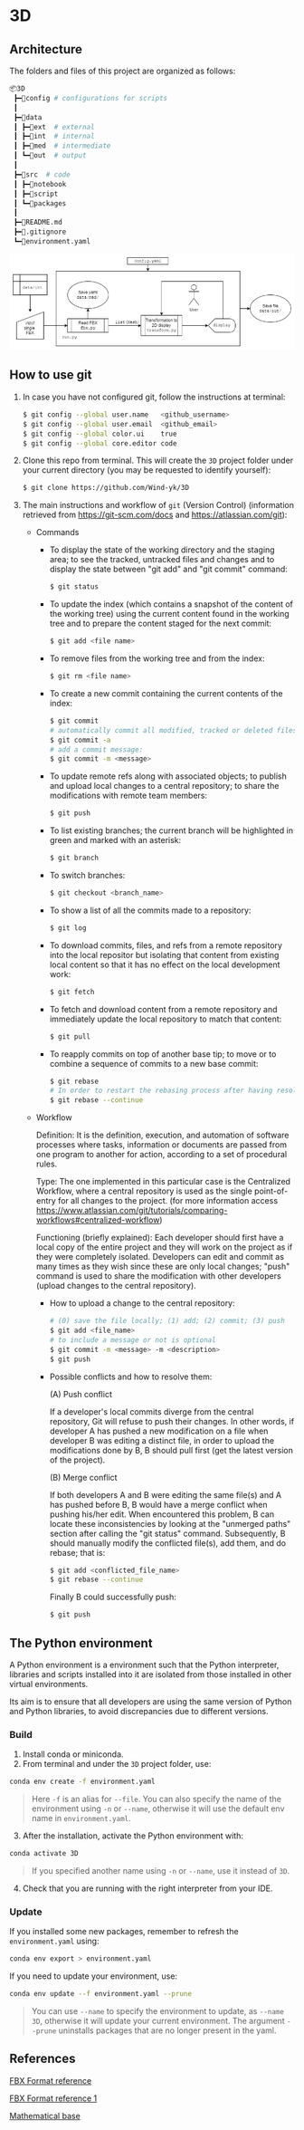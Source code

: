 # 3D

## Architecture

The folders and files of this project are organized as follows:

```bash
📦3D
 ┣━📂config # configurations for scripts
 ┃
 ┣━📂data
 ┃ ┣━📂ext  # external 
 ┃ ┣━📂int  # internal
 ┃ ┣━📂med  # intermediate
 ┃ ┗━📂out  # output
 ┃
 ┣━📂src  # code
 ┃ ┣━📂notebook
 ┃ ┣━📂script
 ┃ ┗━📂packages
 ┃
 ┣━📜README.md
 ┣━📜.gitignore
 ┗━📜environment.yaml
```

![diagram](3D_diagram.jpg)

## How to use git

1. In case you have not configured git, follow the instructions at terminal:

    ```bash
    $ git config --global user.name   <github_username>
    $ git config --global user.email  <github_email>
    $ git config --global color.ui    true
    $ git config --global core.editor code
    ```

2. Clone this repo from terminal. This will create the `3D` project folder under your current directory (you may be requested to identify yourself):

    ```bash
    $ git clone https://github.com/Wind-yk/3D
    ```

3. The main instructions and workflow of `git` (Version Control) (information retrieved from https://git-scm.com/docs and  https://atlassian.com/git):
    * Commands
        * To display the state of the working directory and the staging area; to see the tracked, untracked files and changes and to display the state between "git add" and "git commit" command:
            ```bash
            $ git status
            ```
        * To update the index (which contains a snapshot of the content of the working tree) using the current content found in the working tree and to prepare the content staged for the next commit:
            ```bash
            $ git add <file name>
            ```
        * To remove files from the working tree and from the index:
            ```bash
            $ git rm <file name>
            ```
        * To create a new commit containing the current contents of the index:
            ```bash
            $ git commit
            # automatically commit all modified, tracked or deleted files:
            $ git commit -a
            # add a commit message:
            $ git commit -m <message>
            ```
        * To update remote refs along with associated objects; to publish and upload local changes to a central repository; to share the modifications with remote team members:
            ```bash
            $ git push
            ```
        * To list existing branches; the current branch will be highlighted in green and marked with an asterisk:
            ```bash
            $ git branch
            ```
        * To switch branches:
            ```bash
            $ git checkout <branch_name>
            ```
        * To show a list of all the commits made to a repository:
            ```bash
            $ git log
            ```
        * To download commits, files, and refs from a remote repository into the local repositor but isolating that content from existing local content so that it has no effect on the local development work: 
            ```bash
            $ git fetch
            ```
        * To fetch and download content from a remote repository and immediately update the local repository to match that content:
            ```bash
            $ git pull
            ```
        * To reapply commits on top of another base tip; to move or to combine a sequence of commits to a new base commit: 
            ```bash
            $ git rebase
            # In order to restart the rebasing process after having resolved a merge conflict:
            $ git rebase --continue
            ```

    * Workflow

        Definition: It is the definition, execution, and automation of software processes where tasks, information or documents are passed from one program to another for action, according to a set of procedural rules.

        Type: The one implemented in this particular case is the Centralized Workflow, where a central repository is used as the single point-of-entry for all changes to the project.
        (for more information access https://www.atlassian.com/git/tutorials/comparing-workflows#centralized-workflow)

        Functioning (briefly explained): Each developer should first have a local copy of the entire project and they will work on the project as if they were completely isolated. Developers can edit and commit as many times as they wish since these are only local changes; "push" command is used to share the modification with other developers (upload changes to the central repository).

        * How to upload a change to the central repository:

            ```bash
            # (0) save the file locally; (1) add; (2) commit; (3) push
            $ git add <file_name>
            # to include a message or not is optional
            $ git commit -m <message> -m <description>
            $ git push
            ```
            
        * Possible conflicts and how to resolve them:
            
            (A) Push conflict

            If a developer's local commits diverge from the central repository, Git will refuse to push their changes. In other words, if developer A has pushed a new modification on a file when developer B was editing a distinct file, in order to upload the modifications done by B, B should pull first (get the latest version of the project).

            (B) Merge conflict

            If both developers A and B were editing the same file(s) and A has pushed before B, B would have a merge conflict when pushing his/her edit. When encountered this problem, B can  locate these inconsistencies by looking at the "unmerged paths" section after calling the "git status" command. Subsequently, B should manually modify the conflicted file(s), add them, and do rebase; that is:
            ```bash
            $ git add <conflicted_file_name>
            $ git rebase --continue
            ```
            Finally B could successfully push:
            ```bash
            $ git push
            ```

## The Python environment

A Python environment is a environment such that the Python interpreter, libraries and scripts installed into it are isolated from those installed in other virtual environments. 

Its aim is to ensure that all developers are using the same version of Python and Python libraries, to avoid discrepancies due to different versions.

### Build

1. Install conda or miniconda.
2. From terminal and under the `3D` project folder, use:

```bash
conda env create -f environment.yaml
```
> Here `-f` is an alias for `--file`. You can also specify the name of the environment using `-n` or `--name`, otherwise it will use the default env name in `environment.yaml`. 

3. After the installation, activate the Python environment with:

```bash
conda activate 3D
```
> If you specified another name using `-n` or `--name`, use it instead of `3D`.

4. Check that you are running with the right interpreter from your IDE.

### Update

If you installed some new packages, remember to refresh the `environment.yaml` using:

```bash
conda env export > environment.yaml
```

If you need to update your environment, use:

```bash
conda env update --f environment.yaml --prune
```
> You can use `--name` to specify the environment to update, as `--name 3D`, otherwise it will update your current environment. The argument `--prune` uninstalls packages that are no longer present in the yaml. 

## References

[FBX Format reference](https://banexdevblog.wordpress.com/2014/06/23/a-quick-tutorial-about-the-fbx-ascii-format/)

[FBX Format reference 1](https://web.archive.org/web/20160605023014/https://wiki.blender.org/index.php/User:Mont29/Foundation/FBX_File_Structure)

[Mathematical base](http://citmalumnes.upc.es/~julianp/lina/section-13.html)
